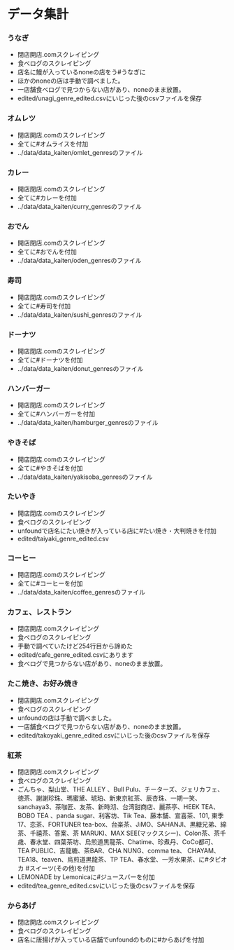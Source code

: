 # データ集計
### うなぎ
- 閉店開店.comスクレイピング  
- 食べログのスクレイピング  
- 店名に鰻が入っているnoneの店をう#うなぎに
- ほかのnoneの店は手動で調べました。  
- 一店舗食べログで見つからない店があり、noneのまま放置。
- edited/unagi_genre_edited.csvにいじった後のcsvファイルを保存
### オムレツ  
- 閉店開店.comのスクレイピング
- 全てに#オムライスを付加
- ../data/data_kaiten/omlet_genresのファイル
### カレー  
- 開店閉店.comのスクレイピング  
- 全てに#カレーを付加
- ../data/data_kaiten/curry_genresのファイル
### おでん
- 開店閉店.comのスクレイピング  
- 全てに#おでんを付加
- ../data/data_kaiten/oden_genresのファイル
### 寿司
- 開店閉店.comのスクレイピング  
- 全てに#寿司を付加
- ../data/data_kaiten/sushi_genresのファイル
### ドーナツ
- 開店閉店.comのスクレイピング  
- 全てに#ドーナツを付加
- ../data/data_kaiten/donut_genresのファイル
### ハンバーガー
- 開店閉店.comのスクレイピング  
- 全てに#ハンバーガーを付加
- ../data/data_kaiten/hamburger_genresのファイル
### やきそば
- 開店閉店.comのスクレイピング  
- 全てに#やきそばを付加
- ../data/data_kaiten/yakisoba_genresのファイル
### たいやき
- 開店閉店.comのスクレイピング  
- 食べログのスクレイピング 
- unfoundで店名にたい焼きが入っている店に#たい焼き・大判焼きを付加
- edited/taiyaki_genre_edited.csv
### コーヒー
- 開店閉店.comのスクレイピング  
- 全てに#コーヒーを付加
- ../data/data_kaiten/coffee_genresのファイル
### カフェ、レストラン
- 閉店開店.comスクレイピング  
- 食べログのスクレイピング 
- 手動で調べていたけど254行目から諦めた
- edited/cafe_genre_edited.csvにあります
- 食べログで見つからない店があり、noneのまま放置。
### たこ焼き、お好み焼き
- 閉店開店.comスクレイピング  
- 食べログのスクレイピング  
- unfoundの店は手動で調べました。  
- 一店舗食べログで見つからない店があり、noneのまま放置。
- edited/takoyaki_genre_edited.csvにいじった後のcsvファイルを保存
### 紅茶
- 閉店開店.comスクレイピング  
- 食べログのスクレイピング  
- ごんちゃ、梨山堂、THE ALLEY 、Bull Pulu、チーターズ、ジェリカフェ、徳茶、謝謝珍珠、瑪蜜黛、琥珀、新東京紅茶、辰杏珠、一期一笑、sanchaya3、茶咖匠、友茶、新時沏、台湾甜商店、麗茶亭、HEEK TEA、BOBO TEA 、panda sugar、利客坊、Tik Tea、藤本舗、宣喜茶、101,
東季17、恋茶、FORTUNER tea-box、台楽茶、JiMO、SAHANJI、黒糖兄弟、綿茶、千禧茶、答案、茶 MARUKI、MAX SEE(マックスシー)、Colon茶、茶千歳、春水堂、四葉茶坊、烏煎道黒龍茶、Chatime、珍煮丹、CoCo都可、TEA PUBLIC、吉龍糖、茶BAR、CHA NUNG、comma tea、 CHAYAM、TEA18、teaven、烏煎道黒龍茶、TP TEA、春水堂、一芳水果茶、に#タピオカ #スイーツ(その他)を付加
- LEMONADE by Lemonicaに#ジュースバーを付加
- edited/tea_genre_edited.csvにいじった後のcsvファイルを保存
### からあげ
- 閉店開店.comスクレイピング  
- 食べログのスクレイピング 
- 店名に唐揚げが入っている店舗でunfoundのものに#からあげを付加